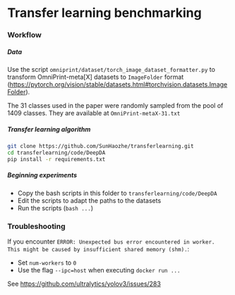 # Transfer learning benchmarking

### Workflow

##### Data

Use the script `omniprint/dataset/torch_image_dataset_formatter.py` to transform OmniPrint-meta[X] datasets to `ImageFolder` format (https://pytorch.org/vision/stable/datasets.html#torchvision.datasets.ImageFolder). 

The 31 classes used in the paper were randomly sampled from the pool of 1409 classes. They are available at `OmniPrint-metaX-31.txt`


##### Transfer learning algorithm

```bash
git clone https://github.com/SunHaozhe/transferlearning.git
cd transferlearning/code/DeepDA
pip install -r requirements.txt
```

##### Beginning experiments

* Copy the bash scripts in this folder to `transferlearning/code/DeepDA`
* Edit the scripts to adapt the paths to the datasets
* Run the scripts (`bash ...`)


### Troubleshooting

If you encounter `ERROR: Unexpected bus error encountered in worker. This might be caused by insufficient shared memory (shm).`:

* Set `num-workers` to `0`
* Use the flag `--ipc=host` when executing `docker run ...`

See https://github.com/ultralytics/yolov3/issues/283 

